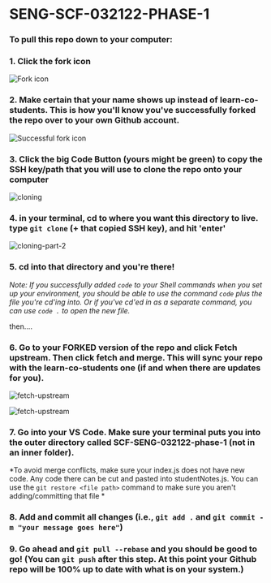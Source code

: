 # SENG-SCF-032122-PHASE-1

### To pull this repo down to your computer: 

### 1. Click the fork icon 

![Fork icon](assets/fork.png)


### 2. Make certain that your name shows up instead of learn-co-students. This is how you'll know you've successfully forked the repo over to your own Github account. 

![Successful fork icon](assets/successful-fork.png)

### 3. Click the big Code Button (yours might be green) to copy the SSH key/path that you will use to clone the repo onto your computer 

![cloning](assets/path-to-clone.png)
### 4. in your terminal, cd to where you want this directory to live. type `git clone` (+ that copied SSH key), and hit 'enter'

![cloning-part-2](assets/git-clone.png)

### 5. cd into that directory and you're there! 


*Note: If you successfully added `code` to your Shell commands when you set up your environment, you should be able to use the command `code` plus the file you're cd'ing into. Or if you've cd'ed in as a separate command, you can use `code .` to open the new file.*

then....

### 6. Go to your FORKED version of the repo and click Fetch upstream. Then click fetch and merge. This will sync your repo with the learn-co-students one (if and when there are updates for you).

![fetch-upstream](assets/fetch-upstream.png)

![fetch-upstream](assets/fetch-and-merge.png)

### 7. Go into your VS Code. Make sure your terminal puts you into the outer directory called SCF-SENG-032122-phase-1 (not in an inner folder). 

*To avoid merge conflicts, make sure your index.js does not have new code. Any code there can be cut and pasted into studentNotes.js. You can use the `git restore <file path>` command to make sure you aren't adding/committing that file *

### 8. Add and commit all changes (i.e., `git add .` and `git commit -m "your message goes here"`) 

### 9. Go ahead and `git pull --rebase` and you should be good to go! (You can `git push` after this step. At this point your Github repo will be 100% up to date with what is on your system.)